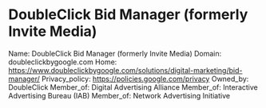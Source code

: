 
# DoubleClick Bid Manager (formerly Invite Media)

Name: DoubleClick Bid Manager (formerly Invite Media)
Domain: doubleclickbygoogle.com
Home: https://www.doubleclickbygoogle.com/solutions/digital-marketing/bid-manager/
Privacy_policy: https://policies.google.com/privacy
Owned_by: DoubleClick
Member_of: Digital Advertising Alliance
Member_of: Interactive Advertising Bureau (IAB)
Member_of: Network Advertising Initiative
